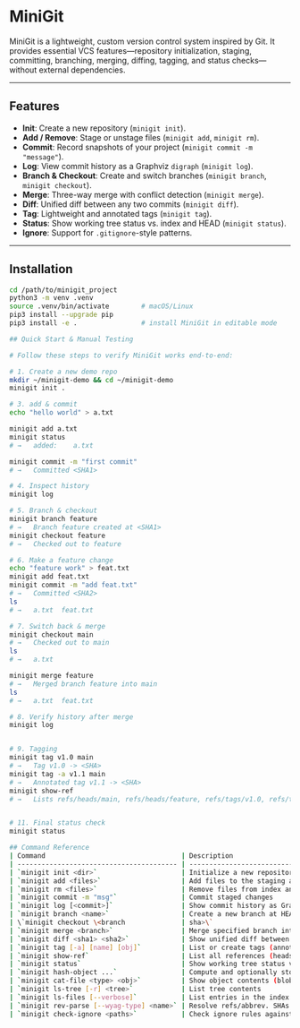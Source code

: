 # MiniGit

MiniGit is a lightweight, custom version control system inspired by Git. It provides essential VCS features—repository initialization, staging, committing, branching, merging, diffing, tagging, and status checks—without external dependencies.

---

## Features

- **Init**: Create a new repository (`minigit init`).
- **Add / Remove**: Stage or unstage files (`minigit add`, `minigit rm`).
- **Commit**: Record snapshots of your project (`minigit commit -m "message"`).
- **Log**: View commit history as a Graphviz `digraph` (`minigit log`).
- **Branch & Checkout**: Create and switch branches (`minigit branch`, `minigit checkout`).
- **Merge**: Three-way merge with conflict detection (`minigit merge`).
- **Diff**: Unified diff between any two commits (`minigit diff`).
- **Tag**: Lightweight and annotated tags (`minigit tag`).
- **Status**: Show working tree status vs. index and HEAD (`minigit status`).
- **Ignore**: Support for `.gitignore`-style patterns.

---

## Installation

```bash
cd /path/to/minigit_project
python3 -m venv .venv
source .venv/bin/activate        # macOS/Linux
pip3 install --upgrade pip
pip3 install -e .                # install MiniGit in editable mode

## Quick Start & Manual Testing

# Follow these steps to verify MiniGit works end-to-end:

# 1. Create a new demo repo
mkdir ~/minigit-demo && cd ~/minigit-demo
minigit init .

# 3. add & commit
echo "hello world" > a.txt

minigit add a.txt
minigit status
# →   added:    a.txt

minigit commit -m "first commit"
# →   Committed <SHA1>

# 4. Inspect history
minigit log

# 5. Branch & checkout
minigit branch feature
# →   Branch feature created at <SHA1>
minigit checkout feature
# →   Checked out to feature

# 6. Make a feature change
echo "feature work" > feat.txt
minigit add feat.txt
minigit commit -m "add feat.txt"
# →   Committed <SHA2>
ls
# →   a.txt  feat.txt

# 7. Switch back & merge
minigit checkout main
# →   Checked out to main
ls
# →   a.txt

minigit merge feature
# →   Merged branch feature into main
ls
# →   a.txt  feat.txt

# 8. Verify history after merge
minigit log


# 9. Tagging
minigit tag v1.0 main
# →   Tag v1.0 -> <SHA>
minigit tag -a v1.1 main
# →   Annotated tag v1.1 -> <SHA>
minigit show-ref
# →   Lists refs/heads/main, refs/heads/feature, refs/tags/v1.0, refs/tags/v1.1


# 11. Final status check
minigit status

## Command Reference
| Command                                  | Description                                    |                              |
| ---------------------------------------- | ---------------------------------------------- | ---------------------------- |
| `minigit init <dir>`                     | Initialize a new repository                    |                              |
| `minigit add <files>`                    | Add files to the staging area (index)          |                              |
| `minigit rm <files>`                     | Remove files from index and working tree       |                              |
| `minigit commit -m "msg"`                | Commit staged changes                          |                              |
| `minigit log [<commit>]`                 | Show commit history as Graphviz digraph        |                              |
| `minigit branch <name>`                  | Create a new branch at HEAD                    |                              |
| \`minigit checkout \<branch              | sha>\`                                         | Switch to a branch or commit |
| `minigit merge <branch>`                 | Merge specified branch into current branch     |                              |
| `minigit diff <sha1> <sha2>`             | Show unified diff between two commits          |                              |
| `minigit tag [-a] [name] [obj]`          | List or create tags (annotated or lightweight) |                              |
| `minigit show-ref`                       | List all references (heads & tags)             |                              |
| `minigit status`                         | Show working tree status vs. index & HEAD      |                              |
| `minigit hash-object ...`                | Compute and optionally store object SHA        |                              |
| `minigit cat-file <type> <obj>`          | Show object contents (blob, commit, tag, tree) |                              |
| `minigit ls-tree [-r] <tree>`            | List tree contents                             |                              |
| `minigit ls-files [--verbose]`           | List entries in the index                      |                              |
| `minigit rev-parse [--wyag-type] <name>` | Resolve refs/abbrev. SHAs                      |                              |
| `minigit check-ignore <paths>`           | Check ignore rules against paths               |                              |
```
